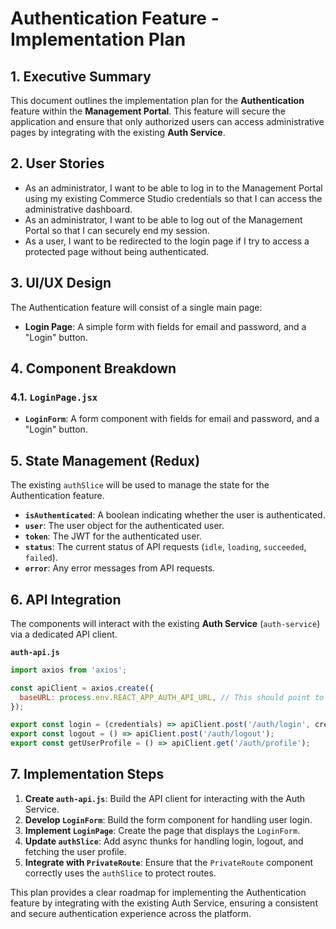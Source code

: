# Authentication Feature - Implementation Plan

## 1. Executive Summary

This document outlines the implementation plan for the **Authentication** feature within the **Management Portal**. This feature will secure the application and ensure that only authorized users can access administrative pages by integrating with the existing **Auth Service**.

## 2. User Stories

-   As an administrator, I want to be able to log in to the Management Portal using my existing Commerce Studio credentials so that I can access the administrative dashboard.
-   As an administrator, I want to be able to log out of the Management Portal so that I can securely end my session.
-   As a user, I want to be redirected to the login page if I try to access a protected page without being authenticated.

## 3. UI/UX Design

The Authentication feature will consist of a single main page:

-   **Login Page**: A simple form with fields for email and password, and a "Login" button.

## 4. Component Breakdown

### 4.1. `LoginPage.jsx`

-   **`LoginForm`**: A form component with fields for email and password, and a "Login" button.

## 5. State Management (Redux)

The existing `authSlice` will be used to manage the state for the Authentication feature.

-   **`isAuthenticated`**: A boolean indicating whether the user is authenticated.
-   **`user`**: The user object for the authenticated user.
-   **`token`**: The JWT for the authenticated user.
-   **`status`**: The current status of API requests (`idle`, `loading`, `succeeded`, `failed`).
-   **`error`**: Any error messages from API requests.

## 6. API Integration

The components will interact with the existing **Auth Service** (`auth-service`) via a dedicated API client.

**`auth-api.js`**
```javascript
import axios from 'axios';

const apiClient = axios.create({
  baseURL: process.env.REACT_APP_AUTH_API_URL, // This should point to the existing auth-service
});

export const login = (credentials) => apiClient.post('/auth/login', credentials);
export const logout = () => apiClient.post('/auth/logout');
export const getUserProfile = () => apiClient.get('/auth/profile');
```

## 7. Implementation Steps

1.  **Create `auth-api.js`**: Build the API client for interacting with the Auth Service.
2.  **Develop `LoginForm`**: Build the form component for handling user login.
3.  **Implement `LoginPage`**: Create the page that displays the `LoginForm`.
4.  **Update `authSlice`**: Add async thunks for handling login, logout, and fetching the user profile.
5.  **Integrate with `PrivateRoute`**: Ensure that the `PrivateRoute` component correctly uses the `authSlice` to protect routes.

This plan provides a clear roadmap for implementing the Authentication feature by integrating with the existing Auth Service, ensuring a consistent and secure authentication experience across the platform.